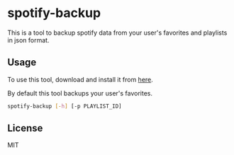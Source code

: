 # spotify-backup

This is a tool to backup spotify data from your user's favorites and playlists in json format.

## Usage

To use this tool, download and install it from [here](https://github.com/ndfsa/spotify-backup/releases).

By default this tool backups your user's favorites.

```bash
spotify-backup [-h] [-p PLAYLIST_ID]
```

## License

MIT

